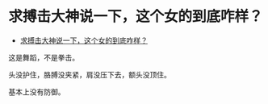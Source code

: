 # 求搏击大神说一下，这个女的到底咋样？

- [求搏击大神说一下，这个女的到底咋样？](https://www.zhihu.com/question/389562723/answer/1172068822)


这是舞蹈，不是拳击。

头没护住，胳膊没夹紧，肩没压下去，额头没顶住。

基本上没有防御。